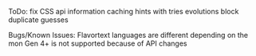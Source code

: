 ToDo: 
    fix CSS
    api information caching
    hints with tries
    evolutions
    block duplicate guesses


Bugs/Known Issues:
    Flavortext languages are different depending on the mon
    Gen 4+ is not supported because of API changes

